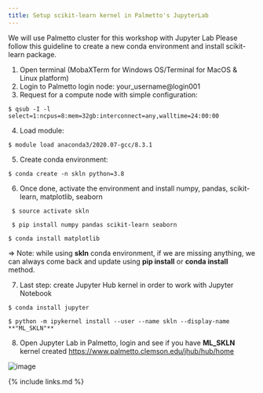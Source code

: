 ```yaml
---
title: Setup scikit-learn kernel in Palmetto's JupyterLab
---
```

We will use Palmetto cluster for this workshop with Jupyter Lab
Please follow this guideline to create a new conda environment and install scikit-learn package.
1. Open terminal (MobaXTerm for Windows OS/Terminal for MacOS & Linux platform)
2. Login to Palmetto login node: your_username@login001
3. Request for a compute node with simple configuration:

`$ qsub -I -l select=1:ncpus=8:mem=32gb:interconnect=any,walltime=24:00:00`

4. Load module:

`$ module load anaconda3/2020.07-gcc/8.3.1`

5. Create conda environment:

`$ conda create -n skln python=3.8`

6. Once done, activate the environment and install numpy, pandas, scikit-learn, matplotlib, seaborn

` $ source activate skln`

` $ pip install numpy pandas scikit-learn seaborn`

` $ conda install matplotlib `

=> Note: while using **skln** conda environment, if we are missing anything, we can always come back and update using **pip install**
or **conda install** method.

7. Last step: create Jupyter Hub kernel in order to work with Jupyter Notebook

`$ conda install jupyter`

`$ python -m ipykernel install --user --name skln --display-name **"ML_SKLN"**`

8. Open Jupyter Lab in Palmetto, login and see if you have **ML_SKLN** kernel created
https://www.palmetto.clemson.edu/jhub/hub/home

![image](https://user-images.githubusercontent.com/43855029/117862252-74bbc780-b260-11eb-8dbb-4a07ae955c54.png)

{% include links.md %}
